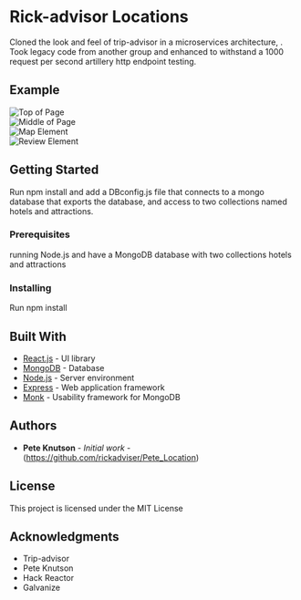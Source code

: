 # Rick-advisor Locations

Cloned the look and feel of trip-advisor in a microservices architecture, . Took legacy code from another group and enhanced to withstand a 1000 request per second artillery http endpoint testing.

## Example
![Top of Page](bzargesg.github.io/rickAdvisor/TopPage.png)\
![Middle of Page](bzargesg.github.com/repository/bzargesg.github.io/rickAdvisor/MiddlePage.png)\
![Map Element](bzargesg.github.com/repository/bzargesg.github.io/rickAdvisor/MapElement.png)\
![Review Element](bzargesg.github.com/repository/bzargesg.github.io/rickAdvisor/ReviewElement.png)

## Getting Started

Run npm install and add a DBconfig.js file that connects to a mongo database that exports the database, and access to two collections named hotels and attractions.

### Prerequisites

running Node.js and have a MongoDB database with two collections hotels and attractions

### Installing

Run npm install

## Built With

* [React.js](https://reactjs.org/) - UI library
* [MongoDB](https://www.mongodb.com/) - Database
* [Node.js](https://nodejs.org/en/) - Server environment
* [Express](https://expressjs.com/) - Web application framework
* [Monk](https://automattic.github.io/monk/) - Usability framework for MongoDB


## Authors

* **Pete Knutson** - *Initial work* - (https://github.com/rickadviser/Pete_Location)

## License

This project is licensed under the MIT License

## Acknowledgments

* Trip-advisor
* Pete Knutson
* Hack Reactor
* Galvanize
